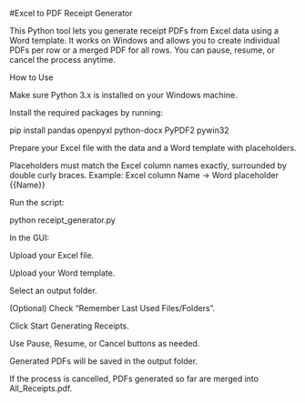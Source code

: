 #Excel to PDF Receipt Generator

This Python tool lets you generate receipt PDFs from Excel data using a Word template. It works on Windows and allows you to create individual PDFs per row or a merged PDF for all rows. You can pause, resume, or cancel the process anytime.

How to Use

Make sure Python 3.x is installed on your Windows machine.

Install the required packages by running:

pip install pandas openpyxl python-docx PyPDF2 pywin32


Prepare your Excel file with the data and a Word template with placeholders.

Placeholders must match the Excel column names exactly, surrounded by double curly braces.
Example: Excel column Name → Word placeholder {{Name}}

Run the script:

python receipt_generator.py


In the GUI:

Upload your Excel file.

Upload your Word template.

Select an output folder.

(Optional) Check “Remember Last Used Files/Folders”.

Click Start Generating Receipts.

Use Pause, Resume, or Cancel buttons as needed.

Generated PDFs will be saved in the output folder.

If the process is cancelled, PDFs generated so far are merged into All_Receipts.pdf.
